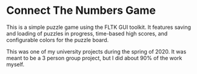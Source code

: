 # Connect The Numbers Game

This is a simple puzzle game using the FLTK GUI toolkit. It features saving and loading of puzzles in progress, time-based high scores, and configurable colors for the puzzle board.

This was one of my university projects during the spring of 2020. It was meant to be a 3 person group project, but I did about 90% of the work myself.
